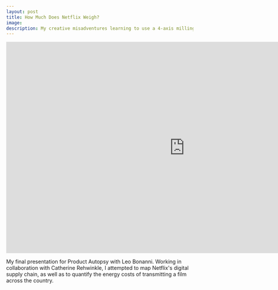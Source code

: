 ```yaml
---
layout: post
title: How Much Does Netflix Weigh?
image:
description: My creative misadventures learning to use a 4-axis milling machine. I make the Stanley Cup with foam.
---
```


<iframe src="https://docs.google.com/presentation/d/1TjnyqqOvPFYZX6L9EaNBvNBTdIRiAtYxoDF8jPi1w-M/embed?start=false&loop=false&delayms=15000" frameborder="0" width="960" height="569" allowfullscreen="true" mozallowfullscreen="true" webkitallowfullscreen="true"></iframe>

My final presentation for Product Autopsy with Leo Bonanni. Working in collaboration with Catherine Rehwinkle, I attempted to map Netflix's digital supply chain, as well as to quantify the energy costs of transmitting a film across the country. 